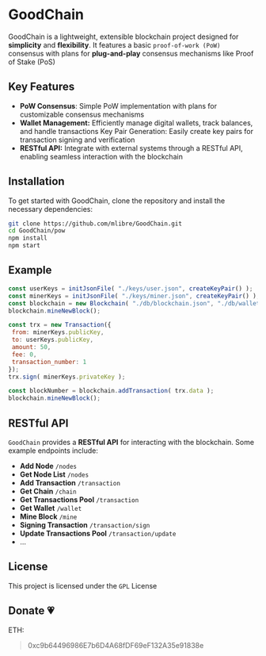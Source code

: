 # GoodChain

GoodChain is a lightweight, extensible blockchain project designed for **simplicity** and **flexibility**. It features a basic `proof-of-work (PoW)` consensus with plans for **plug-and-play** consensus mechanisms like Proof of Stake (PoS)

## Key Features

- **PoW Consensus**: Simple PoW implementation with plans for customizable consensus mechanisms
- **Wallet Management:** Efficiently manage digital wallets, track balances, and handle transactions
Key Pair Generation: Easily create key pairs for transaction signing and verification
- **RESTful API:** Integrate with external systems through a RESTful API, enabling seamless interaction with the blockchain

## Installation

To get started with GoodChain, clone the repository and install the necessary dependencies:

```bash
git clone https://github.com/mlibre/GoodChain.git
cd GoodChain/pow
npm install
npm start
```

## Example

```javascript
const userKeys = initJsonFile( "./keys/user.json", createKeyPair() );
const minerKeys = initJsonFile( "./keys/miner.json", createKeyPair() );
const blockchain = new Blockchain( "./db/blockchain.json", "./db/wallets.json", "GoodChain", minerKeys );
blockchain.mineNewBlock();

const trx = new Transaction({
 from: minerKeys.publicKey,
 to: userKeys.publicKey,
 amount: 50,
 fee: 0,
 transaction_number: 1
});
trx.sign( minerKeys.privateKey );

const blockNumber = blockchain.addTransaction( trx.data );
blockchain.mineNewBlock();
```

## RESTful API

`GoodChain` provides a **RESTful API** for interacting with the blockchain. Some example endpoints include:

- **Add Node** `/nodes`
- **Get Node List** `/nodes`
- **Add Transaction** `/transaction`
- **Get Chain** `/chain`
- **Get Transactions Pool** `/transaction`
- **Get Wallet** `/wallet`
- **Mine Block** `/mine`
- **Signing Transaction** `/transaction/sign`
- **Update Transactions Pool** `/transaction/update`
- ...

## License

This project is licensed under the `GPL` License

## Donate :heartpulse:

ETH:
> 0xc9b64496986E7b6D4A68fDF69eF132A35e91838e
